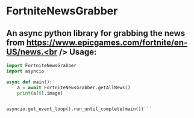 # FortniteNewsGrabber

An async python library for grabbing the news from https://www.epicgames.com/fortnite/en-US/news.<br />
Usage:<br />
-
```py
import FortniteNewsGrabber
import asyncio

async def main():
    a = await FortniteNewsGrabber.getAllNews()
    print(a[0].image)


asyncio.get_event_loop().run_until_complete(main())```
